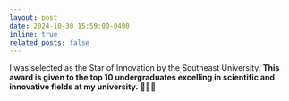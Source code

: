 ```yaml
---
layout: post
date: 2024-10-30 15:59:00-0400
inline: true
related_posts: false
---
```


I was selected as the Star of Innovation by the Southeast University. **This award is given to the top 10 undergraduates excelling in scientific and innovative fields at my university.** 🎉🎉🎉
